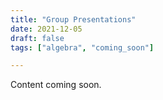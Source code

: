 ```yaml
---
title: "Group Presentations"
date: 2021-12-05
draft: false
tags: ["algebra", "coming_soon"]

---
```


Content coming soon.